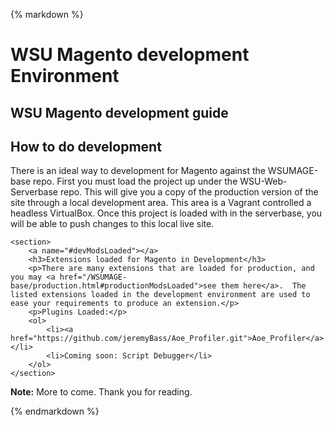 {% markdown %}
# WSU Magento development Environment

<article>
	<h1 class="header">WSU Magento development guide</h1>
	<div class="wrapper markdown-body">
		<h2 class="header">How to do development</h2>
		<p>There is an ideal way to development for Magento against the WSUMAGE-base repo.  First you must load the project up under the WSU-Web-Serverbase repo.  This will give you a copy of the production version of the site through a local development area.  This area is a Vagrant controlled a headless VirtualBox.  Once this project is loaded with in the serverbase, you will be able to push changes to this local live site.</p>
	</div>
	
	<section>
		<a name="#devModsLoaded"></a>
		<h3>Extensions loaded for Magento in Development</h3>
		<p>There are many extensions that are loaded for production, and you may <a href="/WSUMAGE-base/production.html#productionModsLoaded">see them here</a>.  The listed extensions loaded in the development environment are used to ease your requirements to produce an extension.</p>
		<p>Plugins Loaded:</p>
		<ol>
			<li><a href="https://github.com/jeremyBass/Aoe_Profiler.git">Aoe_Profiler</a></li>
			<li>Coming soon: Script Debugger</li>
		</ol>
	</section>
</article>


**Note:** More to come. Thank you for reading.

{% endmarkdown %}